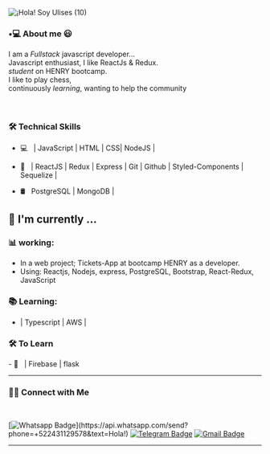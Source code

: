 ![¡Hola! Soy Ulises (10)](https://user-images.githubusercontent.com/31374870/162561273-55a2f2d4-a56c-4a5c-af03-9db4ad15026e.png)

<h3>•💻 About me 😃 </h3> 
   I am a <em>Fullstack</em> javascript developer... 
  <br/> Javascript enthusiast, I like ReactJs & Redux. 
    <br/> <em>student</em> on HENRY bootcamp.
      <br/>
I like to play chess,
          <br/>
   continuously <em>learning</em>, wanting to help the community
  </samp>
  <br/>
  <br/>
  <br/>
  

### 🛠 Technical Skills
- 💻 &nbsp;  | JavaScript | HTML | CSS| NodeJS |

- 🔧 &nbsp;  | ReactJS | Redux | Express | Git | Github | Styled-Components | Sequelize |

- 🛢 &nbsp; PostgreSQL | MongoDB |

##  :calendar: I'm currently  ...

### :bar_chart: working:

 - In a web project; Tickets-App at bootcamp HENRY as a developer.
 - Using: Reactjs, Nodejs, express, PostgreSQL, Bootstrap, React-Redux, JavaScript
 
 ### :books: Learning:
 - | Typescript | AWS |

<h3>🛠 To Learn</h3>
- 🔧 &nbsp; | Firebase | flask

<hr>

<h3> 🤝🏻 Connect with Me </h3>

<br>



<p align="center">
<!--
<a href="https://www.linkedin.com/in/shivam-malpani-47a379198/"><img alt="LinkedIn" src="https://img.shields.io/badge/LinkedIn-Shivam%20Malpani-blue?style=flat-square&logo=linkedin"></a>
-->

<!--[![Linkedin Badge](https://img.shields.io/badge/-LinkedIn-blue?style=flat-square&logo=Linkedin&logoColor=white&link=https://www.linkedin.com/in/luiz-carlos-abbott-galvão-neto-21a93b148/)](https://www.linkedin.com/in/luiz-carlos-abbott-galvão-neto-21a93b148/)-->
[![Whatsapp Badge](https://img.shields.io/badge/-Whatsapp-4CA143?style=flat-square&labelColor=4CA143&logo=whatsapp&logoColor=white&link=https://api.whatsapp.com/send?phone=+522431129578&text=Olá!)](https://api.whatsapp.com/send?phone=+522431129578&text=Hola!)
[![Telegram Badge](https://img.shields.io/badge/-Telegram-1ca0f1?style=flat-square&labelColor=1ca0f1&logo=telegram&logoColor=white&link=https://t.me/UlisesOrea)](https://t.me/UlisesOrea)
[![Gmail Badge](https://img.shields.io/badge/-Gmail-c14438?style=flat-square&logo=Gmail&logoColor=white&link=mailto:j.ulisesorea@gmail.com)](mailto:j.ulisesorea@gmail.com)

</p>

<hr>



<!--
**UlisesOrea07/UlisesOrea07** is a ✨ _special_ ✨ repository because its `README.md` (this file) appears on your GitHub profile.


Here are some ideas to get you started:

- 🔭 I’m currently working on ...
- 🌱 I’m currently learning ...
- 👯 I’m looking to collaborate on ...
- 🤔 I’m looking for help with ...
- 💬 Ask me about ...
- 📫 How to reach me: ...
- 😄 Pronouns: ...
- ⚡ Fun fact: ...
-->
